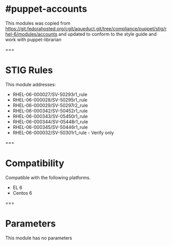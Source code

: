 #puppet-accounts
===============

This modules was copied from https://git.fedorahosted.org/cgit/aqueduct.git/tree/compliance/puppet/stig/rhel-6/modules/accounts and updated to conform to the style guide and work with puppet-librarian

===

# STIG Rules

This module addresses:
* RHEL-06-000027/SV-50293r1_rule
* RHEL-06-000028/SV-50295r1_rule
* RHEL-06-000029/SV-50297r2_rule
* RHEL-06-000342/SV-50452r1_rule
* RHEL-06-000343/SV-05450r1_rule
* RHEL-06-000344/SV-05448r1_rule
* RHEL-06-000345/SV-50446r1_rule
* RHEL-06-000032/SV-50301r1_rule - Verify only

===

# Compatibility

Compatible with the following platforms.
* EL 6
* Centos 6

===

# Parameters

This module has no parameters
